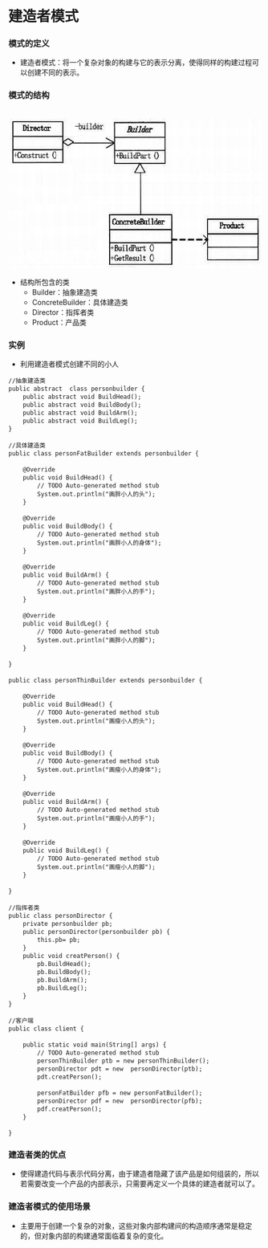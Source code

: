# 建造者模式
### 模式的定义
- 建造者模式：将一个复杂对象的构建与它的表示分离，使得同样的构建过程可以创建不同的表示。

### 模式的结构
<br />
<img src="https://github.com/ella-z/studyNotes/blob/master/%E8%BD%AF%E4%BB%B6%E8%AE%BE%E8%AE%A1%E6%A8%A1%E5%BC%8F/images/%E6%A8%A1%E5%BC%8F/%E5%BB%BA%E9%80%A0%E8%80%85%E6%A8%A1%E5%BC%8F.png" title="建造者模式" width="600px" height="300px">

- 结构所包含的类
   - Builder：抽象建造类
   - ConcreteBuilder：具体建造类
   - Director：指挥者类
   - Product：产品类
   
### 实例
- 利用建造者模式创建不同的小人
```
//抽象建造类
public abstract  class personbuilder {
	public abstract void BuildHead(); 
	public abstract void BuildBody(); 
	public abstract void BuildArm(); 
	public abstract void BuildLeg(); 
}

//具体建造类
public class personFatBuilder extends personbuilder {

	@Override
	public void BuildHead() {
		// TODO Auto-generated method stub
		System.out.println("画胖小人的头");
	}

	@Override
	public void BuildBody() {
		// TODO Auto-generated method stub
		System.out.println("画胖小人的身体");
	}

	@Override
	public void BuildArm() {
		// TODO Auto-generated method stub
		System.out.println("画胖小人的手");
	}

	@Override
	public void BuildLeg() {
		// TODO Auto-generated method stub
		System.out.println("画胖小人的脚");
	}

}

public class personThinBuilder extends personbuilder {

	@Override
	public void BuildHead() {
		// TODO Auto-generated method stub
		System.out.println("画瘦小人的头");
	}

	@Override
	public void BuildBody() {
		// TODO Auto-generated method stub
		System.out.println("画瘦小人的身体");
	}

	@Override
	public void BuildArm() {
		// TODO Auto-generated method stub
		System.out.println("画瘦小人的手");
	}

	@Override
	public void BuildLeg() {
		// TODO Auto-generated method stub
		System.out.println("画瘦小人的脚");
	}
	
}

//指挥者类
public class personDirector {
	private personbuilder pb;
	public personDirector(personbuilder pb) {
		this.pb= pb;
	}
	public void creatPerson() {
		pb.BuildHead();
		pb.BuildBody();
		pb.BuildArm();
		pb.BuildLeg();
	}
}

//客户端
public class client {

	public static void main(String[] args) {
		// TODO Auto-generated method stub
		personThinBuilder ptb = new personThinBuilder();
		personDirector pdt = new  personDirector(ptb);
		pdt.creatPerson();
		
		personFatBuilder pfb = new personFatBuilder();
		personDirector pdf = new  personDirector(pfb);
		pdf.creatPerson();
	}

}

```

### 建造者类的优点
- 使得建造代码与表示代码分离，由于建造者隐藏了该产品是如何组装的，所以若需要改变一个产品的内部表示，只需要再定义一个具体的建造者就可以了。


### 建造者模式的使用场景
- 主要用于创建一个复杂的对象，这些对象内部构建间的构造顺序通常是稳定的，但对象内部的构建通常面临着复杂的变化。
